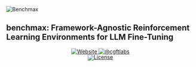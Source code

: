 <picture>
  <img alt="Benchmax" src="./static/benchmax.png"  width="full">
</picture>

## benchmax: Framework-Agnostic Reinforcement Learning Environments for LLM Fine-Tuning

<div align="center">
</div>
<div id="badges" align="center">
  <a href="https://cgft.io">
    <img src="https://img.shields.io/badge/cgft.io-blue?style=for-the-badge" alt="Website"/>
  </a>
  <a href="https://x.com/cgftlabs">
    <img src="https://img.shields.io/badge/Follow @cgftlabs-black?style=for-the-badge&logo=X&logoColor=white" alt="@cgftlabs"/>
  </a>
</div>
<div align="center" style="line-height: 1;">
  <a href="https://github.com/girishbarca/benchmax/blob/main/LICENSE"><img alt="License" src="https://img.shields.io/badge/License-Apache_2.0-blue.svg"/></a>
</div>